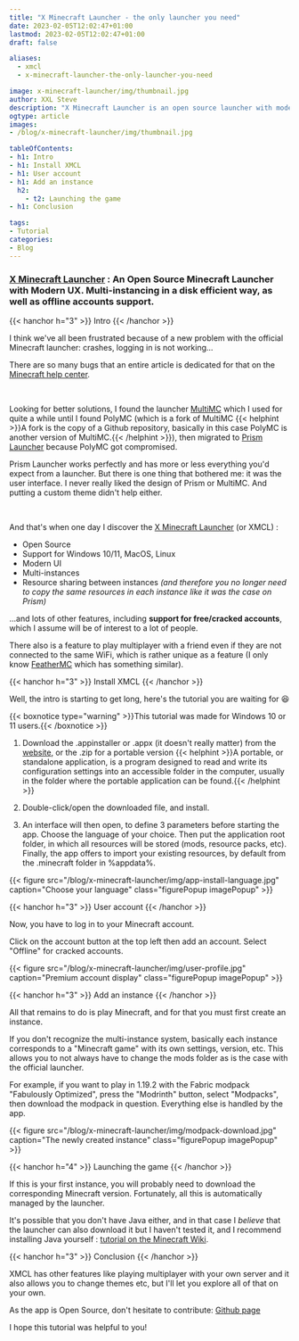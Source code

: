 ```yaml
---
title: "X Minecraft Launcher - the only launcher you need"
date: 2023-02-05T12:02:47+01:00
lastmod: 2023-02-05T12:02:47+01:00
draft: false

aliases:
  - xmcl
  - x-minecraft-launcher-the-only-launcher-you-need

image: x-minecraft-launcher/img/thumbnail.jpg
author: XXL Steve
description: "X Minecraft Launcher is an open source launcher with modern UX. Let's look at how to install it!"
ogtype: article
images:
- /blog/x-minecraft-launcher/img/thumbnail.jpg

tableOfContents:
- h1: Intro
- h1: Install XMCL
- h1: User account
- h1: Add an instance
  h2:
    - t2: Launching the game
- h1: Conclusion

tags:
- Tutorial
categories:
- Blog
---
```


### [X Minecraft Launcher](https://xmcl.app/) : An Open Source Minecraft Launcher with Modern UX. Multi-instancing in a disk efficient way, as well as offline accounts support.

{{< hanchor h="3" >}}
Intro
{{< /hanchor >}}

I think we've all been frustrated because of a new problem with the official Minecraft launcher: crashes, logging in is not working...

There are so many bugs that an entire article is dedicated for that on the [Minecraft help center](https://help.minecraft.net/hc/en-us/articles/6662588435597-Minecraft-Launcher-Troubleshooting-FAQ).

&nbsp;

Looking for better solutions, I found the launcher [MultiMC](https://multimc.org/) which I used for quite a while until I found PolyMC (which is a fork of MultiMC {{< helphint >}}A fork is the copy of a Github repository, basically in this case PolyMC is another version of MultiMC.{{< /helphint >}}), then migrated to [Prism Launcher](https://prismlauncher.org) because PolyMC got compromised.

Prism Launcher works perfectly and has more or less everything you'd expect from a launcher. But there is one thing that bothered me: it was the user interface. I never really liked the design of Prism or MultiMC. And putting a custom theme didn't help either.

&nbsp;

And that's when one day I discover the [X Minecraft Launcher](https://xmcl.app/) (or XMCL) : 

- Open Source
- Support for Windows 10/11, MacOS, Linux
- Modern UI
- Multi-instances
- Resource sharing between instances *(and therefore you no longer need to copy the same resources in each instance like it was the case on Prism)*

...and lots of other features, including **support for free/cracked accounts**, which I assume will be of interest to a lot of people.

There also is a feature to play multiplayer with a friend even if they are not connected to the same WiFi, which is rather unique as a feature (I only know [FeatherMC](https://feathermc.com) which has something similar).

{{< hanchor h="3" >}}
Install XMCL
{{< /hanchor >}}

Well, the intro is starting to get long, here's the tutorial you are waiting for 😆

{{< boxnotice type="warning" >}}This tutorial was made for Windows 10 or 11 users.{{< /boxnotice >}}

1. Download the .appinstaller or .appx (it doesn't really matter) from the [website](https://xmcl.app/), or the .zip for a portable version {{< helphint >}}A portable, or standalone application, is a program designed to read and write its configuration settings into an accessible folder in the computer, usually in the folder where the portable application can be found.{{< /helphint >}}

2. Double-click/open the downloaded file, and install.

3. An interface will then open, to define 3 parameters before starting the app. Choose the language of your choice. Then put the application root folder, in which all resources will be stored (mods, resource packs, etc). Finally, the app offers to import your existing resources, by default from the .minecraft folder in %appdata%.

{{< figure src="/blog/x-minecraft-launcher/img/app-install-language.jpg" caption="Choose your language" class="figurePopup imagePopup" >}}

{{< hanchor h="3" >}}
User account
{{< /hanchor >}}

Now, you have to log in to your Minecraft account.

Click on the account button at the top left then add an account. Select "Offline" for cracked accounts.

{{< figure src="/blog/x-minecraft-launcher/img/user-profile.jpg" caption="Premium account display" class="figurePopup imagePopup" >}}

{{< hanchor h="3" >}}
Add an instance
{{< /hanchor >}}

All that remains to do is play Minecraft, and for that you must first create an instance.

If you don't recognize the multi-instance system, basically each instance corresponds to a "Minecraft game" with its own settings, version, etc. This allows you to not always have to change the mods folder as is the case with the official launcher.

For example, if you want to play in 1.19.2 with the Fabric modpack "Fabulously Optimized", press the "Modrinth" button, select "Modpacks", then download the modpack in question. Everything else is handled by the app.

{{< figure src="/blog/x-minecraft-launcher/img/modpack-download.jpg" caption="The newly created instance" class="figurePopup imagePopup" >}}

{{< hanchor h="4" >}}
Launching the game
{{< /hanchor >}}

If this is your first instance, you will probably need to download the corresponding Minecraft version. Fortunately, all this is automatically managed by the launcher.

It's possible that you don't have Java either, and in that case I *believe* that the launcher can also download it but I haven't tested it, and I recommend installing Java yourself : [tutorial on the Minecraft Wiki](https://minecraft.fandom.com/wiki/Tutorials/Setting_up_a_server#Java).

{{< hanchor h="3" >}}
Conclusion
{{< /hanchor >}}

XMCL has other features like playing multiplayer with your own server and it also allows you to change themes etc, but I'll let you explore all of that on your own.

As the app is Open Source, don't hesitate to contribute: [Github page](https://github.com/voxelum/x-minecraft-launcher)

I hope this tutorial was helpful to you!

